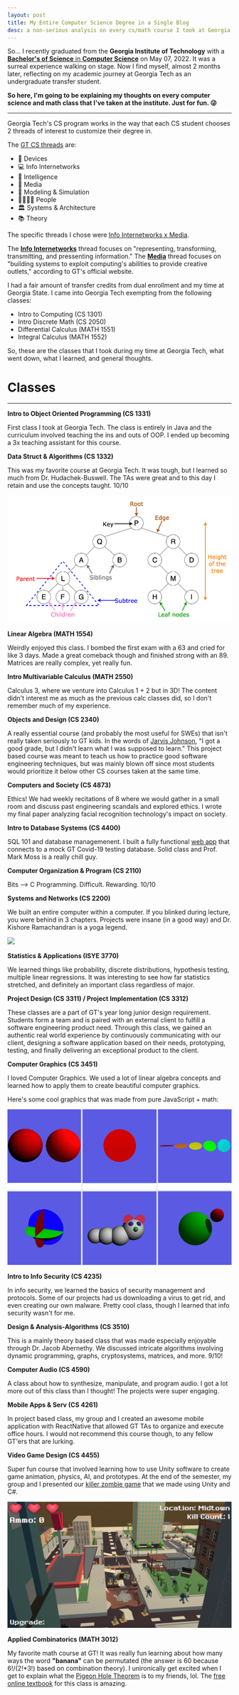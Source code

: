```yaml
---
layout: post
title: My Entire Computer Science Degree in a Single Blog
desc: a non-serious analysis on every cs/math course I took at Georgia Tech
---
```


So... I recently graduated from the **Georgia Institute of Technology** with a [**Bachelor's of Science** in **Computer Science**](https://www.parchment.com/u/award/2ecce36afc456672bb2fbe0ee05620a6) on May 07, 2022. It was a surreal experience walking on stage. Now I find myself, almost 2 months later, reflecting on my academic journey at Georgia Tech as an undergraduate transfer student. 

**So here, I'm going to be explaining my thoughts on every computer science and math class that I've taken at the institute. Just for fun. 😜**

---

Georgia Tech's CS program works in the way that each CS student chooses 2 threads of interest to customize their degree in.

The [GT CS threads](https://www.cc.gatech.edu/threads-better-way-learn-computing) are:
- 📲 Devices
- 💻 Info Internetworks 
- 🧠 Intelligence
- 👾 Media
- 🌆 Modeling & Simulation
- 👨‍👩‍👧‍👦 People
- 🏛 Systems & Architecture
- 📚 Theory

The specific threads I chose were [Info Internetworks x Media](https://catalog.gatech.edu/programs/media-information-internetworks-computer-science-bs/).

The [**Info Internetworks**](https://www.cc.gatech.edu/academics/threads/information-internetworks) thread focuses on "representing, transforming, transmitting, and pressenting information." The [**Media**](https://www.cc.gatech.edu/academics/threads/media) thread focuses on "building systems to exploit computing's abilities to provide creative outlets," according to GT's official website.

I had a fair amount of transfer credits from dual enrollment and my time at Georgia State. I came into Georgia Tech exempting from the following classes:

- Intro to Computing (CS 1301)
- Intro Discrete Math (CS 2050)
- Differential Calculus (MATH 1551)
- Integral Calculus (MATH 1552)

So, these are the classes that I took during my time at Georgia Tech, what went down, what I learned, and general thoughts.

# Classes
---

**Intro to Object Oriented Programming (CS 1331)**

First class I took at Georgia Tech. The class is entirely in Java and the curriculum involved teaching the ins and outs of OOP. I ended up becoming a 3x teaching assistant for this course.

**Data Struct & Algorithms (CS 1332)**

This was my favorite course at Georgia Tech. It was tough, but I learned so much from Dr. Hudachek-Buswell. The TAs were great and to this day I retain and use the concepts taught. 10/10

![](/assets/img/gtcs/tree.png)

**Linear Algebra (MATH 1554)**

Weirdly enjoyed this class. I bombed the first exam with a 63 and cried for like 3 days. Made a great comeback though and finished strong with an 89. Matrices are really complex, yet really fun.

**Intro Multivariable Calculus (MATH 2550)**

Calculus 3, where we venture into Calculus 1 + 2 but in 3D! The content didn't interest me as much as the previous calc classes did, so I don't remember much of my experience.

**Objects and Design (CS 2340)**

A really essential course (and probably the most useful for SWEs) that isn't really taken seriously to GT kids. In the words of [Jarvis Johnson](https://youtu.be/XoSllabxqiQ?t=421), "I got a good grade, but I didn't learn what I was supposed to learn." This project based course was meant to teach us how to practice good software engineering techniques, but was mainly blown off since most students would prioritize it below other CS courses taken at the same time.

**Computers and Society (CS 4873)**

Ethics! We had weekly recitations of 8 where we would gather in a small room and discuss past engineering scandals and explored ethics. I wrote my final paper analyzing facial recognition technology's impact on society.

**Intro to Database Systems (CS 4400)**

SQL 101 and database managemenent. I built a fully functional [web app](https://kellytran3k.github.io/projects/gt-covid-19-simulator/) that connects to a mock GT Covid-19 testing database. Solid class and Prof. Mark Moss is a really chill guy.

**Computer Organization & Program (CS 2110)**

Bits --> C Programming. Difficult. Rewarding. 10/10

**Systems and Networks (CS 2200)**

We built an entire computer within a computer. If you blinked during lecture, you were behind in 3 chapters. Projects were insane (in a good way) and Dr. Kishore Ramachandran is a yoga legend.

![](/assets/img/gtcs/datapath2.png)

**Statistics & Applications (ISYE 3770)**

We learned things like probability, discrete distributions, hypothesis testing, multiple linear regressions. It was interesting to see how far statistics stretched, and definitely an important class regardless of major.

**Project Design (CS 3311) / Project Implementation (CS 3312)**

These classes are a part of GT's year long junior design requirement. Students form a team and is paired with an external client to fulfill a software engineering product need. Through this class, we gained an authentic real world experience by continuously communicating with our client, designing a software application based on their needs, prototyping, testing, and finally delivering an exceptional product to the client.

**Computer Graphics (CS 3451)**

I loved Computer Graphics. We used a lot of linear algebra concepts and learned how to apply them to create beautiful computer graphics.

Here's some cool graphics that was made from pure JavaScript + math:

![](/assets/img/gtcs/aesthetic.png)

**Intro to Info Security (CS 4235)**

In info security, we learned the basics of security management and protocols. Some of our projects had us downloading a virus to get rid, and even creating our own malware. Pretty cool class, though I learned that info security wasn't for me.

**Design & Analysis-Algorithms (CS 3510)**

This is a mainly theory based class that was made especially enjoyable through Dr. Jacob Abernethy. We discussed intricate algorithms involving dynamic programming, graphs, cryptosystems, matrices, and more. 9/10!

**Computer Audio (CS 4590)**

A class about how to synthesize, manipulate, and program audio. I got a lot more out of this class than I thought! The projects were super engaging.

**Mobile Apps & Serv (CS 4261)**

In project based class, my group and I created an awesome mobile application with ReactNative that allowed GT TAs to organize and execute office hours. I would not recommend this course though, to any fellow GT'ers that are lurking.

**Video Game Design (CS 4455)**

Super fun course that involved learning how to use Unity software to create game animation, physics, AI, and prototypes. At the end of the semester, my group and I presented our [killer zombie game](https://youtu.be/csMYguDR-M4) that we made using Unity and C#.

[![video](/assets/img/gtcs/zombierun.png)](https://youtu.be/csMYguDR-M4)

**Applied Combinatorics (MATH 3012)**

My favorite math course at GT! It was really fun learning about how many ways the word **"banana"** can be permutated (the answer is 60 because 6!/(2!*3!) based on combination theory). I unironically get excited when I get to explain what the [Pigeon Hole Theorem](https://en.wikipedia.org/wiki/Pigeonhole_principle) is to my friends, lol. The [free online textbook](https://www.appliedcombinatorics.org/book/app-comb.html) for this class is amazing.
